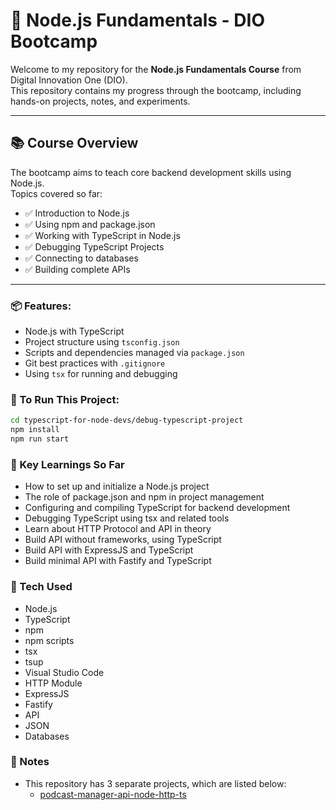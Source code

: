 # 🚀 Node.js Fundamentals - DIO Bootcamp

Welcome to my repository for the **Node.js Fundamentals Course** from Digital Innovation One (DIO).  
This repository contains my progress through the bootcamp, including hands-on projects, notes, and experiments.

---

## 📚 Course Overview

The bootcamp aims to teach core backend development skills using Node.js.  
Topics covered so far:

- ✅ Introduction to Node.js
- ✅ Using npm and package.json
- ✅ Working with TypeScript in Node.js
- ✅ Debugging TypeScript Projects
- ✅ Connecting to databases
- ✅ Building complete APIs

---

### 📦 Features:

- Node.js with TypeScript
- Project structure using `tsconfig.json`
- Scripts and dependencies managed via `package.json`
- Git best practices with `.gitignore`
- Using `tsx` for running and debugging

### 🚀 To Run This Project:

```bash
cd typescript-for-node-devs/debug-typescript-project
npm install
npm run start
```
### 🧠 Key Learnings So Far
- How to set up and initialize a Node.js project
- The role of package.json and npm in project management
- Configuring and compiling TypeScript for backend development
- Debugging TypeScript using tsx and related tools
- Learn about HTTP Protocol and API in theory
- Build API without frameworks, using TypeScript
- Build API with ExpressJS and TypeScript
- Build minimal API with Fastify and TypeScript

### 🔧 Tech Used
- Node.js
- TypeScript
- npm
- npm scripts
- tsx
- tsup
- Visual Studio Code
- HTTP Module
- ExpressJS
- Fastify
- API
- JSON
- Databases

### 📌 Notes
- This repository has 3 separate projects, which are listed below:
    - [podcast-manager-api-node-http-ts](https://github.com/Gustavo-Zamai/podcast-manager-api-node-http-ts)
    
